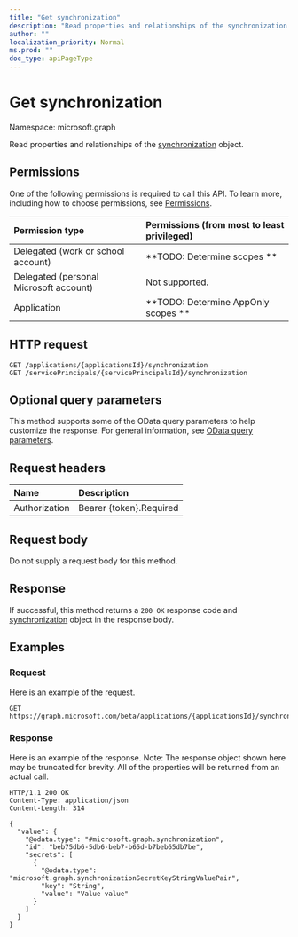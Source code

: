 ```yaml
---
title: "Get synchronization"
description: "Read properties and relationships of the synchronization object."
author: ""
localization_priority: Normal
ms.prod: ""
doc_type: apiPageType
---
```


# Get synchronization

Namespace: microsoft.graph

Read properties and relationships of the [synchronization](../resources/synchronization.md) object.

## Permissions
One of the following permissions is required to call this API. To learn more, including how to choose permissions, see [Permissions](/concepts/permissions-reference.md).

|Permission type|Permissions (from most to least privileged)|
|:---|:---|
|Delegated (work or school account)|**TODO: Determine scopes **|
|Delegated (personal Microsoft account)|Not supported.|
|Application|**TODO: Determine AppOnly scopes **|

## HTTP request
<!-- {
  "blockType": "ignored"
}
-->
``` http
GET /applications/{applicationsId}/synchronization
GET /servicePrincipals/{servicePrincipalsId}/synchronization
```

## Optional query parameters
This method supports some of the OData query parameters to help customize the response. For general information, see [OData query parameters](/graph/query-parameters).

## Request headers
|Name|Description|
|:---|:---|
|Authorization|Bearer {token}.Required|

## Request body
Do not supply a request body for this method.

## Response
If successful, this method returns a `200 OK` response code and [synchronization](../resources/synchronization.md) object in the response body.

## Examples

### Request
Here is an example of the request.
<!-- {
  "blockType": "request",
  "name": "get_synchronization"
}
-->
``` http
GET https://graph.microsoft.com/beta/applications/{applicationsId}/synchronization
```

### Response
Here is an example of the response. Note: The response object shown here may be truncated for brevity. All of the properties will be returned from an actual call.
<!-- {
  "blockType": "response",
  "truncated": true,
  "@odata.type": "microsoft.graph.synchronization"
}
-->
``` http
HTTP/1.1 200 OK
Content-Type: application/json
Content-Length: 314

{
  "value": {
    "@odata.type": "#microsoft.graph.synchronization",
    "id": "beb75db6-5db6-beb7-b65d-b7beb65db7be",
    "secrets": [
      {
        "@odata.type": "microsoft.graph.synchronizationSecretKeyStringValuePair",
        "key": "String",
        "value": "Value value"
      }
    ]
  }
}
```

